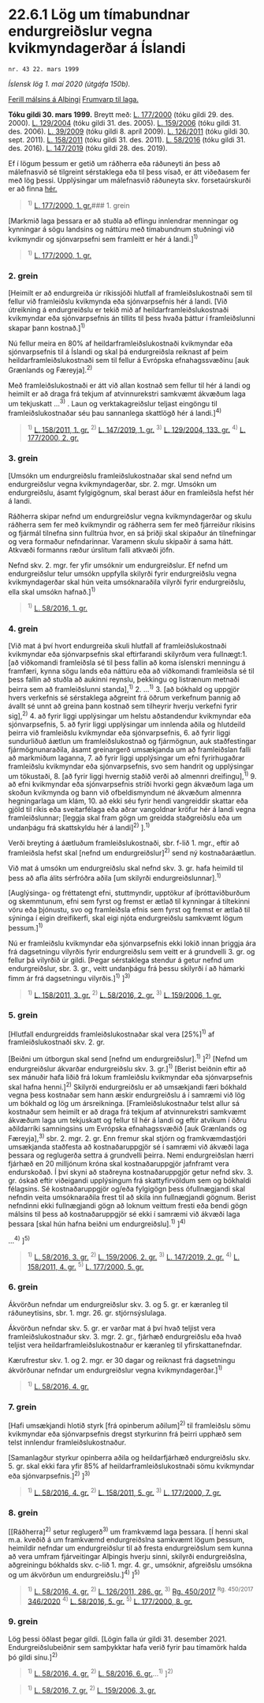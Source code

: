 # 22.6.1 Lög um tímabundnar endurgreiðslur vegna kvikmyndagerðar á Íslandi

`nr. 43 22. mars 1999`

_Íslensk lög 1. maí 2020 (útgáfa 150b)._

[Ferill málsins á Alþingi](https://www.althingi.is/thingstorf/thingmalalistar-eftir-thingum/ferill/?ltg=123&mnr=585)
[Frumvarp til laga.](https://www.althingi.is/altext/123/s/0978.html)

**Tóku gildi 30. mars 1999.**
Breytt með:
[L. 177/2000](https://althingi.is/altext/stjt/2000.177.html) (tóku gildi 29. des. 2000).
[L. 129/2004](https://althingi.is/altext/stjt/2004.129.html) (tóku gildi 31. des. 2005).
[L. 159/2006](https://althingi.is/altext/stjt/2006.159.html) (tóku gildi 31. des. 2006).
[L. 39/2009](https://althingi.is/altext/stjt/2009.039.html) (tóku gildi 8. apríl 2009).
[L. 126/2011](https://althingi.is/altext/stjt/2011.126.html) (tóku gildi 30. sept. 2011).
[L. 158/2011](https://althingi.is/altext/stjt/2011.158.html) (tóku gildi 31. des. 2011).
[L. 58/2016](https://althingi.is/altext/stjt/2016.058.html) (tóku gildi 31. des. 2016).
[L. 147/2019](https://althingi.is/altext/stjt/2019.147.html) (tóku gildi 28. des. 2019).

Ef í lögum þessum er getið um ráðherra eða ráðuneyti án þess að málefnasvið sé tilgreint sérstaklega eða til þess vísað, er átt viðeðasem fer með lög þessi. Upplýsingar um málefnasvið ráðuneyta skv. forsetaúrskurði er að finna [hér.](2018119.md) 

> <sup>1)</sup> [L. 177/2000, 1. gr.](https://althingi.is/altext/stjt/2000.177.html)### 1. grein

[Markmið laga þessara er að stuðla að eflingu innlendrar menningar og kynningar á sögu landsins og náttúru með tímabundnum stuðningi við kvikmyndir og sjónvarpsefni sem framleitt er hér á landi.]<sup>1)</sup> 

> <sup>1)</sup> [L. 177/2000, 1. gr.](https://althingi.is/altext/stjt/2000.177.html)

### 2. grein

[Heimilt er að endurgreiða úr ríkissjóði hlutfall af framleiðslukostnaði sem til fellur við framleiðslu kvikmynda eða sjónvarpsefnis hér á landi. [Við útreikning á endurgreiðslu er tekið mið af heildarframleiðslukostnaði kvikmyndar eða sjónvarpsefnis án tillits til þess hvaða þáttur í framleiðslunni skapar þann kostnað.]<sup>1)</sup> 

Nú fellur meira en 80% af heildarframleiðslukostnaði kvikmyndar eða sjónvarpsefnis til á Íslandi og skal þá endurgreiðsla reiknast af þeim heildarframleiðslukostnaði sem til fellur á Evrópska efnahagssvæðinu [auk Grænlands og Færeyja].<sup>2)</sup> 

Með framleiðslukostnaði er átt við allan kostnað sem fellur til hér á landi og heimilt er að draga frá tekjum af atvinnurekstri samkvæmt ákvæðum laga um tekjuskatt …<sup>3)</sup> . Laun og verktakagreiðslur teljast eingöngu til framleiðslukostnaðar séu þau sannanlega skattlögð hér á landi.]<sup>4)</sup> 

> <sup>1)</sup> [L. 158/2011, 1. gr.](https://althingi.is/altext/stjt/2011.158.html) <sup>2)</sup> [L. 147/2019, 1. gr.](https://althingi.is/altext/stjt/2019.147.html) <sup>3)</sup> [L. 129/2004, 133. gr.](https://althingi.is/altext/stjt/2004.129.html) <sup>4)</sup> [L. 177/2000, 2. gr.](https://althingi.is/altext/stjt/2000.177.html)

### 3. grein

[Umsókn um endurgreiðslu framleiðslukostnaðar skal send nefnd um endurgreiðslur vegna kvikmyndagerðar, sbr. 2. mgr. Umsókn um endurgreiðslu, ásamt fylgigögnum, skal berast áður en framleiðsla hefst hér á landi.

Ráðherra skipar nefnd um endurgreiðslur vegna kvikmyndagerðar og skulu ráðherra sem fer með kvikmyndir og ráðherra sem fer með fjárreiður ríkisins og fjármál tilnefna sinn fulltrúa hvor, en sá þriðji skal skipaður án tilnefningar og vera formaður nefndarinnar. Varamenn skulu skipaðir á sama hátt. Atkvæði formanns ræður úrslitum falli atkvæði jöfn.

Nefnd skv. 2. mgr. fer yfir umsóknir um endurgreiðslur. Ef nefnd um endurgreiðslur telur umsókn uppfylla skilyrði fyrir endurgreiðslu vegna kvikmyndagerðar skal hún veita umsóknaraðila vilyrði fyrir endurgreiðslu, ella skal umsókn hafnað.]<sup>1)</sup> 

> <sup>1)</sup> [L. 58/2016, 1. gr.](https://althingi.is/altext/stjt/2016.058.html)

### 4. grein

[Við mat á því hvort endurgreiða skuli hlutfall af framleiðslukostnaði kvikmyndar eða sjónvarpsefnis skal eftirfarandi skilyrðum vera fullnægt:1. [að viðkomandi framleiðsla sé til þess fallin að koma íslenskri menningu á framfæri, kynna sögu lands eða náttúru eða að viðkomandi framleiðsla sé til þess fallin að stuðla að aukinni reynslu, þekkingu og listrænum metnaði þeirra sem að framleiðslunni standa],<sup>1)</sup> 
2. …<sup>1)</sup> 
3. [að bókhald og uppgjör hvers verkefnis sé sérstaklega aðgreint frá öðrum verkefnum þannig að ávallt sé unnt að greina þann kostnað sem tilheyrir hverju verkefni fyrir sig],<sup>2)</sup> 
4. að fyrir liggi upplýsingar um helstu aðstandendur kvikmyndar eða sjónvarpsefnis,
5. að fyrir liggi upplýsingar um innlenda aðila og hlutdeild þeirra við framleiðslu kvikmyndar eða sjónvarpsefnis,
6. að fyrir liggi sundurliðuð áætlun um framleiðslukostnað og fjármögnun, auk staðfestingar fjármögnunaraðila, ásamt greinargerð umsækjanda um að framleiðslan falli að markmiðum laganna,
7. að fyrir liggi upplýsingar um efni fyrirhugaðrar framleiðslu kvikmyndar eða sjónvarpsefnis, svo sem handrit og upplýsingar um tökustaði,
8. [að fyrir liggi hvernig staðið verði að almennri dreifingu],<sup>1)</sup> 
9. að efni kvikmyndar eða sjónvarpsefnis stríði hvorki gegn ákvæðum laga um skoðun kvikmynda og bann við ofbeldismyndum né ákvæðum almennra hegningarlaga um klám,
10. að ekki séu fyrir hendi vangreiddir skattar eða gjöld til ríkis eða sveitarfélaga eða aðrar vangoldnar kröfur hér á landi vegna framleiðslunnar; [leggja skal fram gögn um greidda staðgreiðslu eða um undanþágu frá skattskyldu hér á landi]<sup>2)</sup> ].<sup>1)</sup> 

Verði breyting á áætluðum framleiðslukostnaði, sbr. f-lið 1. mgr., eftir að framleiðsla hefst skal [nefnd um endurgreiðslur]<sup>2)</sup> send ný kostnaðaráætlun.

Við mat á umsókn um endurgreiðslu skal nefnd skv. 3. gr. hafa heimild til þess að afla álits sérfróðra aðila [um skilyrði endurgreiðslunnar].<sup>1)</sup> 

[Auglýsinga- og fréttatengt efni, stuttmyndir, upptökur af íþróttaviðburðum og skemmtunum, efni sem fyrst og fremst er ætlað til kynningar á tiltekinni vöru eða þjónustu, svo og framleiðsla efnis sem fyrst og fremst er ætlað til sýninga í eigin dreifikerfi, skal eigi njóta endurgreiðslu samkvæmt lögum þessum.]<sup>1)</sup> 

Nú er framleiðslu kvikmyndar eða sjónvarpsefnis ekki lokið innan þriggja ára frá dagsetningu vilyrðis fyrir endurgreiðslu sem veitt er á grundvelli 3. gr. og fellur þá vilyrðið úr gildi. [Þegar sérstaklega stendur á getur nefnd um endurgreiðslur, sbr. 3. gr., veitt undanþágu frá þessu skilyrði í að hámarki fimm ár frá dagsetningu vilyrðis.]<sup>1)</sup> ]<sup>3)</sup> 

> <sup>1)</sup> [L. 158/2011, 3. gr.](https://althingi.is/altext/stjt/2011.158.html) <sup>2)</sup> [L. 58/2016, 2. gr.](https://althingi.is/altext/stjt/2016.058.html) <sup>3)</sup> [L. 159/2006, 1. gr.](https://althingi.is/altext/stjt/2006.159.html)

### 5. grein

[Hlutfall endurgreidds framleiðslukostnaðar skal vera [25%]<sup>1)</sup> af framleiðslukostnaði skv. 2. gr.

[Beiðni um útborgun skal send [nefnd um endurgreiðslur].<sup>1)</sup> ]<sup>2)</sup> [Nefnd um endurgreiðslur ákvarðar endurgreiðslu skv. 3. gr.]<sup>1)</sup> [Berist beiðnin eftir að sex mánuðir hafa liðið frá lokum framleiðslu kvikmyndar eða sjónvarpsefnis skal hafna henni.]<sup>2)</sup> Skilyrði endurgreiðslu er að umsækjandi færi bókhald vegna þess kostnaðar sem hann æskir endurgreiðslu á í samræmi við lög um bókhald og lög um ársreikninga. [Framleiðslukostnaður telst allur sá kostnaður sem heimilt er að draga frá tekjum af atvinnurekstri samkvæmt ákvæðum laga um tekjuskatt og fellur til hér á landi og eftir atvikum í öðru aðildarríki samningsins um Evrópska efnahagssvæðið [auk Grænlands og Færeyja],<sup>3)</sup> sbr. 2. mgr. 2. gr. Enn fremur skal stjórn og framkvæmdastjóri umsækjanda staðfesta að kostnaðaruppgjör sé í samræmi við ákvæði laga þessara og reglugerða settra á grundvelli þeirra. Nemi endurgreiðslan hærri fjárhæð en 20 milljónum króna skal kostnaðaruppgjör jafnframt vera endurskoðað. Í því skyni að staðreyna kostnaðaruppgjör getur nefnd skv. 3. gr. óskað eftir viðeigandi upplýsingum frá skattyfirvöldum sem og bókhaldi félagsins. Sé kostnaðaruppgjör og/eða fylgigögn þess ófullnægjandi skal nefndin veita umsóknaraðila frest til að skila inn fullnægjandi gögnum. Berist nefndinni ekki fullnægjandi gögn að loknum veittum fresti eða bendi gögn málsins til þess að kostnaðaruppgjör sé ekki í samræmi við ákvæði laga þessara [skal hún hafna beiðni um endurgreiðslu].<sup>1)</sup> ]<sup>4)</sup> 

…<sup>4)</sup> ]<sup>5)</sup> 

> <sup>1)</sup> [L. 58/2016, 3. gr.](https://althingi.is/altext/stjt/2016.058.html) <sup>2)</sup> [L. 159/2006, 2. gr.](https://althingi.is/altext/stjt/2006.159.html) <sup>3)</sup> [L. 147/2019, 2. gr.](https://althingi.is/altext/stjt/2019.147.html) <sup>4)</sup> [L. 158/2011, 4. gr.](https://althingi.is/altext/stjt/2011.158.html) <sup>5)</sup> [L. 177/2000, 5. gr.](https://althingi.is/altext/stjt/2000.177.html)

### 6. grein



Ákvörðun nefndar um endurgreiðslur skv. 3. og 5. gr. er kæranleg til ráðuneytisins, sbr. 1. mgr. 26. gr. stjórnsýslulaga.

Ákvörðun nefndar skv. 5. gr. er varðar mat á því hvað teljist vera framleiðslukostnaður skv. 3. mgr. 2. gr., fjárhæð endurgreiðslu eða hvað teljist vera heildarframleiðslukostnaður er kæranleg til yfirskattanefndar.

Kærufrestur skv. 1. og 2. mgr. er 30 dagar og reiknast frá dagsetningu ákvörðunar nefndar um endurgreiðslur vegna kvikmyndagerðar.]<sup>1)</sup> 

> <sup>1)</sup> [L. 58/2016, 4. gr.](https://althingi.is/altext/stjt/2016.058.html)

### 7. grein

[Hafi umsækjandi hlotið styrk [frá opinberum aðilum]<sup>2)</sup> til framleiðslu sömu kvikmyndar eða sjónvarpsefnis dregst styrkurinn frá þeirri upphæð sem telst innlendur framleiðslukostnaður.

[Samanlagður styrkur opinberra aðila og heildarfjárhæð endurgreiðslu skv. 5. gr. skal ekki fara yfir 85% af heildarframleiðslukostnaði sömu kvikmyndar eða sjónvarpsefnis.]<sup>2)</sup> ]<sup>3)</sup> 

> <sup>1)</sup> [L. 58/2016, 4. gr.](https://althingi.is/altext/stjt/2016.058.html) <sup>2)</sup> [L. 158/2011, 5. gr.](https://althingi.is/altext/stjt/2011.158.html) <sup>3)</sup> [L. 177/2000, 7. gr.](https://althingi.is/altext/stjt/2000.177.html)

### 8. grein

[[Ráðherra]<sup>2)</sup> setur reglugerð<sup>3)</sup> um framkvæmd laga þessara. [Í henni skal m.a. kveðið á um framkvæmd endurgreiðslna samkvæmt lögum þessum, heimildir nefndar um endurgreiðslur til að fresta endurgreiðslum sem kunna að vera umfram fjárveitingar Alþingis hverju sinni, skilyrði endurgreiðslna, aðgreiningu bókhalds skv. c-lið 1. mgr. 4. gr., umsóknir, afgreiðslu umsókna og um ákvörðun um endurgreiðslu.]<sup>4)</sup> ]<sup>5)</sup> 

> <sup>1)</sup> [L. 58/2016, 4. gr.](https://althingi.is/altext/stjt/2016.058.html) <sup>2)</sup> [L. 126/2011, 286. gr.](https://althingi.is/altext/stjt/2011.126.html) <sup>3)</sup> [Rg. 450/2017](https://althingi.ishttps://www.reglugerd.is/reglugerdir/allar/nr/450-2017) <sup>Rg. 450/2017</sup> [346/2020](https://althingi.ishttps://www.reglugerd.is/reglugerdir/allar/nr/346-2020) <sup>4)</sup> [L. 58/2016, 5. gr.](https://althingi.is/altext/stjt/2016.058.html) <sup>5)</sup> [L. 177/2000, 8. gr.](https://althingi.is/altext/stjt/2000.177.html)

### 9. grein

Lög þessi öðlast þegar gildi. [Lögin falla úr gildi 31. desember 2021. Endurgreiðslubeiðnir sem samþykktar hafa verið fyrir þau tímamörk halda þó gildi sínu.]<sup>2)</sup> 

> <sup>1)</sup> [L. 58/2016, 4. gr.](https://althingi.is/altext/stjt/2016.058.html) <sup>2)</sup> [L. 58/2016, 6. gr.](https://althingi.is/altext/stjt/2016.058.html)…<sup>1)</sup> ]<sup>2)</sup> 

> <sup>1)</sup> [L. 58/2016, 7. gr.](https://althingi.is/altext/stjt/2016.058.html) <sup>2)</sup> [L. 159/2006, 3. gr.](https://althingi.is/altext/stjt/2006.159.html)
